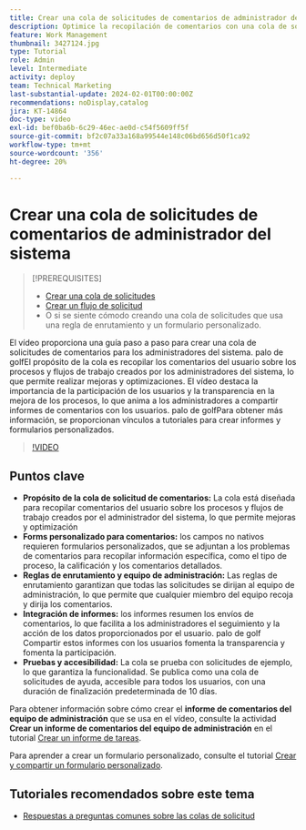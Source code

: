 ```yaml
---
title: Crear una cola de solicitudes de comentarios de administrador del sistema
description: Optimice la recopilación de comentarios con una cola de solicitudes dedicada, utilizando formularios personalizados para entradas detalladas, reglas de enrutamiento para dirigir los envíos al equipo de administración, integración de informes para perspectivas procesables y publicación de colas de solicitudes de ayuda accesibles con una duración predeterminada de finalización de 10 días.
feature: Work Management
thumbnail: 3427124.jpg
type: Tutorial
role: Admin
level: Intermediate
activity: deploy
team: Technical Marketing
last-substantial-update: 2024-02-01T00:00:00Z
recommendations: noDisplay,catalog
jira: KT-14864
doc-type: video
exl-id: bef0ba6b-6c29-46ec-ae0d-c54f5609ff5f
source-git-commit: bf2c07a33a168a99544e148c06bd656d50f1ca92
workflow-type: tm+mt
source-wordcount: '356'
ht-degree: 20%

---
```


# Crear una cola de solicitudes de comentarios de administrador del sistema

>[!PREREQUISITES]
>
>* [Crear una cola de solicitudes](https://experienceleague.adobe.com/docs/workfront-learn/tutorials-workfront/manage-work/request-queues/create-a-request-queue.html?lang=es)
>* [Crear un flujo de solicitud](https://experienceleague.adobe.com/docs/workfront-learn/tutorials-workfront/manage-work/request-queues/create-a-request-flow.html?lang=es)
>* O si se siente cómodo creando una cola de solicitudes que usa una regla de enrutamiento y un formulario personalizado.

El vídeo proporciona una guía paso a paso para crear una cola de solicitudes de comentarios para los administradores del sistema.
palo de golfEl propósito de la cola es recopilar los comentarios del usuario sobre los procesos y flujos de trabajo creados por los administradores del sistema, lo que permite realizar mejoras y optimizaciones.
El vídeo destaca la importancia de la participación de los usuarios y la transparencia en la mejora de los procesos, lo que anima a los administradores a compartir informes de comentarios con los usuarios.
palo de golfPara obtener más información, se proporcionan vínculos a tutoriales para crear informes y formularios personalizados.


>[!VIDEO](https://video.tv.adobe.com/v/3427124/?quality=12&learn=on)

## Puntos clave

* **Propósito de la cola de solicitud de comentarios:** La cola está diseñada para recopilar comentarios del usuario sobre los procesos y flujos de trabajo creados por el administrador del sistema, lo que permite mejoras y optimización&#x200B;
* **Forms personalizado para comentarios:** los campos no nativos requieren formularios personalizados, que se adjuntan a los problemas de comentarios para recopilar información específica, como el tipo de proceso, la calificación y los comentarios detallados.
* **Reglas de enrutamiento y equipo de administración:** Las reglas de enrutamiento garantizan que todas las solicitudes se dirijan al equipo de administración, lo que permite que cualquier miembro del equipo recoja y dirija los comentarios.
* **Integración de informes:** los informes resumen los envíos de comentarios, lo que facilita a los administradores el seguimiento y la acción de los datos proporcionados por el usuario. palo de golf Compartir estos informes con los usuarios fomenta la transparencia y fomenta la participación.
* **Pruebas y accesibilidad:** La cola se prueba con solicitudes de ejemplo, lo que garantiza la funcionalidad. Se publica como una cola de solicitudes de ayuda, accesible para todos los usuarios, con una duración de finalización predeterminada de 10 días.


Para obtener información sobre cómo crear el **informe de comentarios del equipo de administración** que se usa en el vídeo, consulte la actividad **Crear un informe de comentarios del equipo de administración** en el tutorial [Crear un informe de tareas](https://experienceleague.adobe.com/es/docs/workfront-learn/tutorials-workfront/reporting/basic-reporting/create-a-task-report#activity-2-create-an-admin-team-feedback-report).

Para aprender a crear un formulario personalizado, consulte el tutorial [Crear y compartir un formulario personalizado](https://experienceleague.adobe.com/docs/workfront-learn/tutorials-workfront/custom-data/custom-forms/custom-forms-creating-and-sharing-a-custom-form.html?lang=es).

## Tutoriales recomendados sobre este tema

* [Respuestas a preguntas comunes sobre las colas de solicitud](/help/manage-work/request-queues/request-queue-faq.md)
